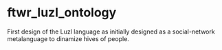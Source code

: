 # ftwr_luzl_ontology
First design of the Luzl language as initially designed as a social-network metalanguage to dinamize hives of people.
